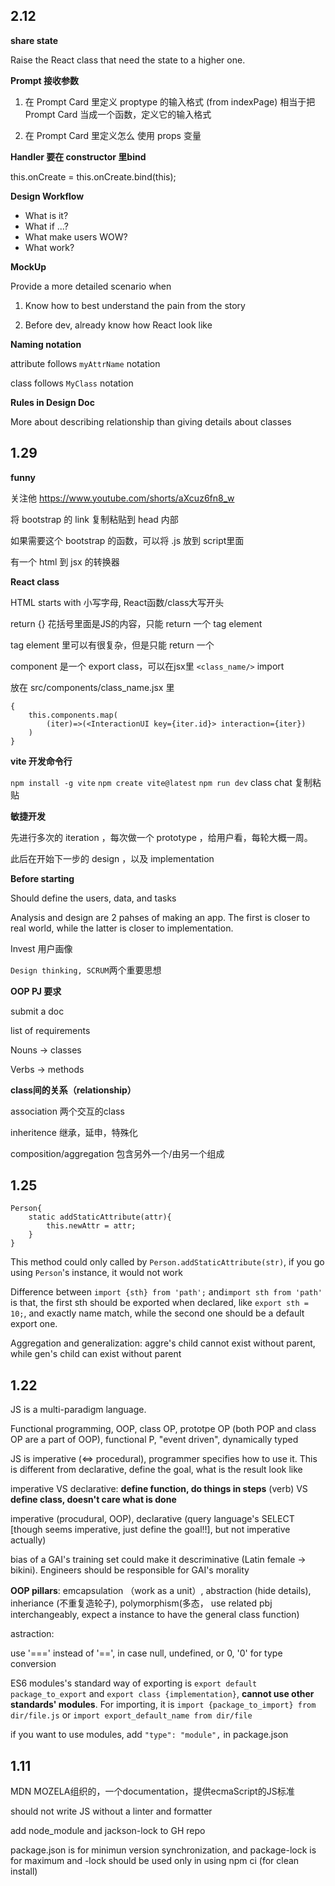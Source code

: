## 2.12

__share state__

Raise the React class that need the state to a higher one.

__Prompt  接收参数__

1. 在 Prompt Card 里定义 proptype 的输入格式 (from indexPage)
相当于把 Prompt Card 当成一个函数，定义它的输入格式

2. 在 Prompt Card 里定义怎么 使用 props 变量

__Handler 要在 constructor 里bind__

this.onCreate = this.onCreate.bind(this);

__Design Workflow__

- What is it?
- What if ...?
- What make users WOW?
- What work?

__MockUp__

Provide a more detailed scenario when 

1. Know how to best understand the pain from the story

2. Before dev, already know how React look like

__Naming notation__

attribute follows `myAttrName` notation

class follows `MyClass` notation

__Rules in Design Doc__

More about describing relationship than giving details about classes

## 1.29

__funny__

关注他 https://www.youtube.com/shorts/aXcuz6fn8_w

将 bootstrap 的 link 复制粘贴到 head 内部

如果需要这个 bootstrap 的函数，可以将 .js 放到 script里面

有一个 html 到 jsx 的转换器

__React class__

HTML starts with 小写字母, React函数/class大写开头

return {} 花括号里面是JS的内容，只能 return 一个 tag element

tag element 里可以有很复杂，但是只能 return 一个 

component 是一个 export class，可以在jsx里 `<class_name/>` import 

放在 src/components/class_name.jsx 里

    {
        this.components.map(
            (iter)=>(<InteractionUI key={iter.id}> interaction={iter})
        )
    }


__vite 开发命令行__

`npm install -g vite`
`npm create vite@latest`
`npm run dev`
class chat 复制粘贴

__敏捷开发__

先进行多次的 iteration ，每次做一个 prototype ，给用户看，每轮大概一周。

此后在开始下一步的 design ，以及 implementation

__Before starting__

Should define the users, data, and tasks

Analysis and design are 2 pahses of making an app. The first is closer to
real world, while the latter is closer to implementation.

Invest 用户画像

```Design thinking, SCRUM```两个重要思想


__OOP PJ 要求__

submit a doc

list of requirements

Nouns -> classes

Verbs -> methods


__class间的关系（relationship）__

association 两个交互的class

inheritence 继承，延申，特殊化

composition/aggregation 包含另外一个/由另一个组成


## 1.25

```
Person{
    static addStaticAttribute(attr){
        this.newAttr = attr;
    }
}
```

This method could only called by ```Person.addStaticAttribute(str)```, if you go using ```Person```'s instance, it would not work

Difference between ```import {sth} from 'path';``` and```import sth from 'path'``` is that, the first sth should be exported when declared, like ```export sth = 10;```, and exactly name match, while the second one should be a default export one.

Aggregation and generalization: aggre's child cannot exist without parent, while gen's child can exist without parent

## 1.22

JS is a multi-paradigm language.

Functional programming, OOP, class OP, prototpe OP (both POP and class OP are a part of OOP), functional P, "event driven", dynamically typed

JS is imperative (<=> procedural), programmer specifies how to use it. This is different from declarative, define the goal, what is the result look like

imperative VS declarative: __define function, do things in steps__ (verb) VS __define class, doesn't care what is done__

imperative (procudural, OOP), declarative (query language's SELECT [though seems imperative, just define the goal!!], but not imperative actually)

bias of a GAI's training set could make it descriminative (Latin female -> bikini). Engineers should be responsible for GAI's morality

__OOP pillars__: emcapsulation （work as a unit）, abstraction (hide details), inheriance (不重复造轮子), polymorphism(多态，
use related pbj interchangeably, expect a instance to have the general class function)

astraction: 

use '===' instead of '==', in case null, undefined, or 0, '0' for type conversion

ES6 modules's standard way of exporting is ```export default package_to_export``` and ```export class {implementation}```, __cannot use other standards' modules__. For importing, it is ```import {package_to_import} from dir/file.js``` or ```import export_default_name from dir/file```

if you want to use modules, add ```"type": "module",``` in package.json

## 1.11

MDN MOZELA组织的，一个documentation，提供ecmaScript的JS标准

should not write JS without a linter and formatter

add node_module and jackson-lock to GH repo

package.json is for minimun version synchronization, and package-lock is for maximum
    and -lock should be used only in using npm ci (for clean install)